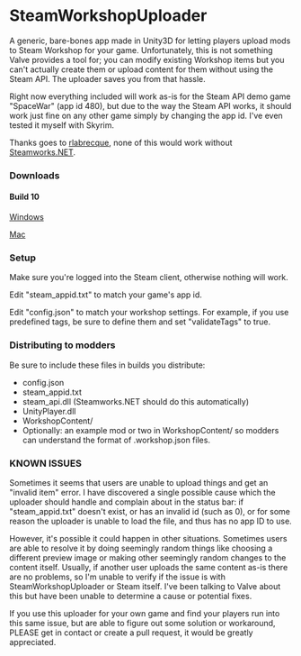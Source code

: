 # SteamWorkshopUploader
A generic, bare-bones app made in Unity3D for letting players upload mods to Steam Workshop for your game. Unfortunately, this is not something Valve provides a tool for; you can modify existing Workshop items but you can't actually create them or upload content for them without using the Steam API. The uploader saves you from that hassle.

Right now everything included will work as-is for the Steam API demo game "SpaceWar" (app id 480), but due to the way the Steam API works, it should work just fine on any other game simply by changing the app id. I've even tested it myself with Skyrim.

Thanks goes to [rlabrecque](https://github.com/rlabrecque), none of this would work without [Steamworks.NET](https://github.com/rlabrecque/Steamworks.NET).

### Downloads

#### Build 10

[Windows](https://github.com/nihilocrat/SteamWorkshopUploader/releases/download/Build10/SteamWorkshopUploader_10_win.zip)

[Mac](https://github.com/nihilocrat/SteamWorkshopUploader/releases/download/Build10/SteamWorkshopUploader_10_mac.zip)

### Setup

Make sure you're logged into the Steam client, otherwise nothing will work.

Edit "steam_appid.txt" to match your game's app id.

Edit "config.json" to match your workshop settings. For example, if you use predefined tags, be sure to define them and set "validateTags" to true.

### Distributing to modders

Be sure to include these files in builds you distribute:

- config.json
- steam_appid.txt
- steam_api.dll (Steamworks.NET should do this automatically)
- UnityPlayer.dll
- WorkshopContent/
- Optionally: an example mod or two in WorkshopContent/ so modders can understand the format of .workshop.json files.

### KNOWN ISSUES

Sometimes it seems that users are unable to upload things and get an "invalid item" error. I have discovered a single possible cause which the uploader should handle and complain about in the status bar: if "steam_appid.txt" doesn't exist, or has an invalid id (such as 0), or for some reason the uploader is unable to load the file, and thus has no app ID to use.

However, it's possible it could happen in other situations. Sometimes users are able to resolve it by doing seemingly random things like choosing a different preview image or making other seemingly random changes to the content itself. Usually, if another user uploads the same content as-is there are no problems, so I'm unable to verify if the issue is with SteamWorkshopUploader or Steam itself. I've been talking to Valve about this but have been unable to determine a cause or potential fixes.

If you use this uploader for your own game and find your players run into this same issue, but are able to figure out some solution or workaround, PLEASE get in contact or create a pull request, it would be greatly appreciated.
